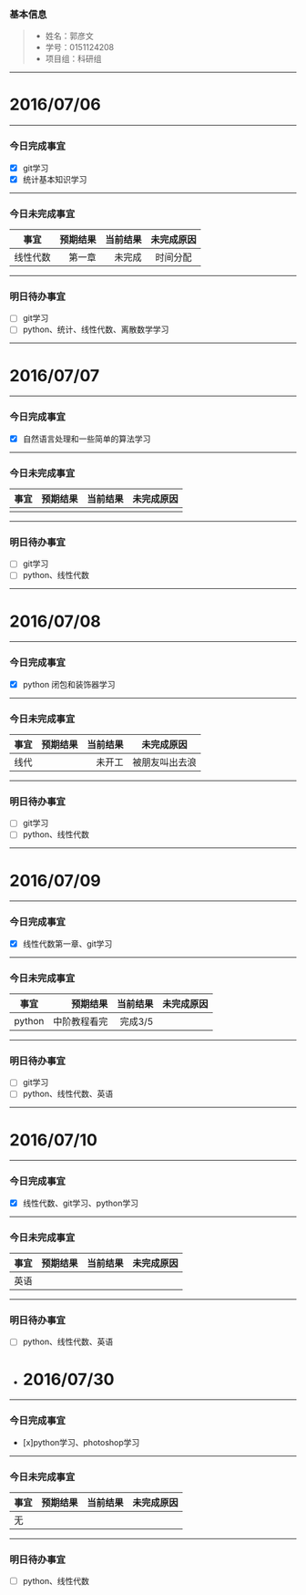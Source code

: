 ### 基本信息
> * 姓名：郭彦文
> * 学号：0151124208
> * 项目组：科研组

-------

# 2016/07/06

-------

### 今日完成事宜
- [x]  git学习
- [x]  统计基本知识学习

-----
### 今日未完成事宜


| 事宜     |预期结果| 当前结果  | 未完成原因   | 
| --------   | -----:  | -----:  | :----:  |
| 线性代数    | 第一章    | 未完成   | 时间分配   | 


------
### 明日待办事宜
- [ ] git学习
- [ ] python、统计、线性代数、离散数学学习
- -------

# 2016/07/07

-------

### 今日完成事宜
- [x]  自然语言处理和一些简单的算法学习

-----
### 今日未完成事宜


| 事宜     |预期结果| 当前结果  | 未完成原因   | 
| --------   | -----:  | -----:  | :----:  |
|     |    |    |    | 


------
### 明日待办事宜
- [ ] git学习
- [ ] python、线性代数
- -------

# 2016/07/08

-------

### 今日完成事宜
- [x]  python 闭包和装饰器学习

-----
### 今日未完成事宜


| 事宜     |预期结果| 当前结果  | 未完成原因   | 
| --------   | -----:  | -----:  | :----:  |
|    线代 |    |未开工    |被朋友叫出去浪    | 


------
### 明日待办事宜
- [ ] git学习
- [ ] python、线性代数
- -------

# 2016/07/09

-------

### 今日完成事宜
- [x]  线性代数第一章、git学习

-----
### 今日未完成事宜


| 事宜     |预期结果| 当前结果  | 未完成原因   | 
| --------   | -----:  | -----:  | :----:  |
|    python |   中阶教程看完 |完成3/5    |    | 


------
### 明日待办事宜
- [ ] git学习
- [ ] python、线性代数、英语
- -------

# 2016/07/10

-------

### 今日完成事宜
- [x]  线性代数、git学习、python学习

-----
### 今日未完成事宜


| 事宜     |预期结果| 当前结果  | 未完成原因   | 
| --------   | -----:  | -----:  | :----:  |
|    英语 |    |    |    | 


------
### 明日待办事宜
- [ ] python、线性代数、英语
- # 2016/07/30

-------

### 今日完成事宜
- [x]python学习、photoshop学习

-----
### 今日未完成事宜


| 事宜     |预期结果| 当前结果  | 未完成原因   | 
| --------   | -----:  | -----:  | :----:  |
|    无 |    |    |    | 


------
### 明日待办事宜
- [ ] python、线性代数
